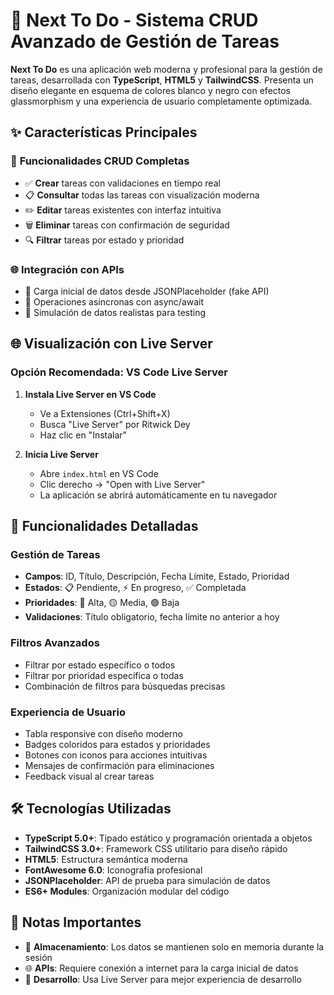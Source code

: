 # 🚀 Next To Do - Sistema CRUD Avanzado de Gestión de Tareas

**Next To Do** es una aplicación web moderna y profesional para la gestión de tareas, desarrollada con **TypeScript**, **HTML5** y **TailwindCSS**. Presenta un diseño elegante en esquema de colores blanco y negro con efectos glassmorphism y una experiencia de usuario completamente optimizada.

## ✨ Características Principales

### 🔧 **Funcionalidades CRUD Completas**

- ✅ **Crear** tareas con validaciones en tiempo real
- 📋 **Consultar** todas las tareas con visualización moderna
- ✏️ **Editar** tareas existentes con interfaz intuitiva
- 🗑️ **Eliminar** tareas con confirmación de seguridad
- 🔍 **Filtrar** tareas por estado y prioridad

### 🌐 **Integración con APIs**

- 📡 Carga inicial de datos desde JSONPlaceholder (fake API)
- 🔄 Operaciones asíncronas con async/await
- 🎯 Simulación de datos realistas para testing

## 🌐 Visualización con Live Server

### **Opción Recomendada: VS Code Live Server**

1. **Instala Live Server en VS Code**
   - Ve a Extensiones (Ctrl+Shift+X)
   - Busca "Live Server" por Ritwick Dey
   - Haz clic en "Instalar"

2. **Inicia Live Server**
   - Abre `index.html` en VS Code
   - Clic derecho → "Open with Live Server"
   - La aplicación se abrirá automáticamente en tu navegador

## 🎯 Funcionalidades Detalladas

### **Gestión de Tareas**

- **Campos**: ID, Título, Descripción, Fecha Límite, Estado, Prioridad
- **Estados**: 📋 Pendiente, ⚡ En progreso, ✅ Completada
- **Prioridades**: 🔴 Alta, 🟡 Media, 🟢 Baja
- **Validaciones**: Título obligatorio, fecha límite no anterior a hoy

### **Filtros Avanzados**

- Filtrar por estado específico o todos
- Filtrar por prioridad específica o todas
- Combinación de filtros para búsquedas precisas

### **Experiencia de Usuario**

- Tabla responsive con diseño moderno
- Badges coloridos para estados y prioridades
- Botones con iconos para acciones intuitivas
- Mensajes de confirmación para eliminaciones
- Feedback visual al crear tareas

## 🛠️ Tecnologías Utilizadas

- **TypeScript 5.0+**: Tipado estático y programación orientada a objetos
- **TailwindCSS 3.0+**: Framework CSS utilitario para diseño rápido
- **HTML5**: Estructura semántica moderna
- **FontAwesome 6.0**: Iconografía profesional
- **JSONPlaceholder**: API de prueba para simulación de datos
- **ES6+ Modules**: Organización modular del código

## 📝 Notas Importantes

- 💾 **Almacenamiento**: Los datos se mantienen solo en memoria durante la sesión
- 🌐 **APIs**: Requiere conexión a internet para la carga inicial de datos
- 🔧 **Desarrollo**: Usa Live Server para mejor experiencia de desarrollo
